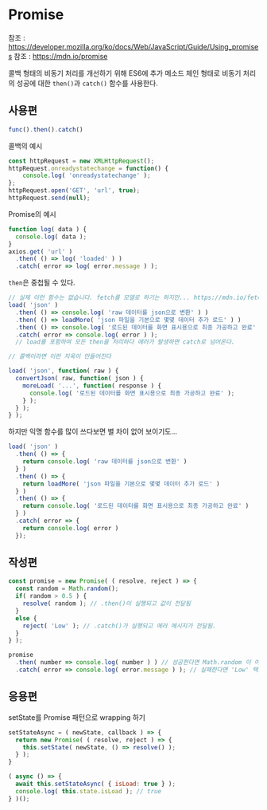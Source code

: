 # Promise

참조 : https://developer.mozilla.org/ko/docs/Web/JavaScript/Guide/Using_promises
참조 : https://mdn.io/promise

콜백 형태의 비동기 처리를 개선하기 위해 ES6에 추가
메소드 체인 형태로 비동기 처리의 성공에 대한 `then()`과 `catch()` 함수를 사용한다.

## 사용편

```javascript
func().then().catch()
```

콜백의 예시

```javascript
const httpRequest = new XMLHttpRequest();
httpRequest.onreadystatechange = function() {
    console.log( 'onreadystatechange' );
};
httpRequest.open('GET', 'url', true);
httpRequest.send(null);
```

Promise의 예시

```javascript
function log( data ) {
  console.log( data );
}
axios.get( 'url' )
  .then( () => log( 'loaded' ) )
  .catch( error => log( error.message ) );
```

`then`은 중첩될 수 있다.

```javascript
// 실제 이런 함수는 없습니다. fetch를 모델로 하기는 하지만... https://mdn.io/fetch
load( 'json' )
  .then( () => console.log( 'raw 데이터를 json으로 변환' ) )
  .then( () => loadMore( 'json 파일을 기본으로 몇몇 데이터 추가 로드' ) )
  .then( () => console.log( '로드된 데이터를 화면 표시용으로 최종 가공하고 완료' ) )
  .catch( error => console.log( error ) );
  // load를 포함하여 모든 then을 처리하다 에러가 발생하면 catch로 넘어온다.

// 콜백이라면 이런 지옥이 만들어진다

load( 'json', function( raw ) {
  convertJson( raw, function( json ) {
    moreLoad( '...', function( response ) {
      console.log( '로드된 데이터를 화면 표시용으로 최종 가공하고 완료' );
    } );
  } );
} );
```

하지만 익명 함수를 많이 쓰다보면 별 차이 없어 보이기도...

```javascript
load( 'json' )
  .then( () => {
    return console.log( 'raw 데이터를 json으로 변환' )
  } )
  .then( () => {
    return loadMore( 'json 파일을 기본으로 몇몇 데이터 추가 로드' )
  } )
  .then( () => {
    return console.log( '로드된 데이터를 화면 표시용으로 최종 가공하고 완료' )
  } )
  .catch( error => {
    return console.log( error )
  });
```

## 작성편

```javascript
const promise = new Promise( ( resolve, reject ) => {
  const random = Math.random();
  if( random > 0.5 ) {
    resolve( random ); // .then()이 실행되고 값이 전달됨
  }
  else {
    reject( 'Low' ); // .catch()가 실행되고 에러 메시지가 전달됨.
  }
} );

promise
  .then( number => console.log( number ) ) // 성공한다면 Math.random 이 여기에
  .catch( error => console.log( error.message ) ); // 실패한다면 'Low' 텍스트가 여기에
```

## 응용편

setState를 Promise 패턴으로 wrapping 하기

```javascript
setStateAsync = ( newState, callback ) => {
  return new Promise( ( resolve, reject ) => {
    this.setState( newState, () => resolve() );
  } );
}

( async () => {
  await this.setStateAsync( { isLoad: true } );
  console.log( this.state.isLoad ); // true
} )();
```